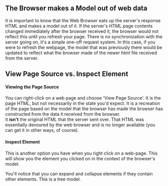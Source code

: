 ## The Browser makes a Model out of web data

It is important to know that the Web Browser eats up the server's response HTML and makes a model out of it.  If the server's HTML page contents changed immediately after the browser received it, the browser would not reflect this until you refresh your page.  There is no synchronization with the server going on, it's a simple one-off request system.  In this case, if you were to refresh the webpage, the model that was previously there would be updated to reflect what the browser made of the newer html file received from the server.

## View Page Source vs. Inspect Element

#### Viewing the Page Source

You can right-click on a web page and choose 'View Page Source'. It is the page HTML, but not necessarily in the state 
you'd expect.  It is a recreation of the page based on the model that the browser has made the browser has constructed from
the data it received from the browser.  
It **isn't** the original HTML that the server sent over.  That HTML was essentially devoured by the web browser and is no longer available (you can get it in other ways, of course).

#### Inspect Element

This is another option you have when you right click on a web-page.  This will show you the element you clicked on in the context of the browser's model. 

You'll notice that you can expand and collapse elements if they contain other elements.  This is a tree model. 
